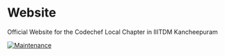 # Website
Official Website for the Codechef Local Chapter in IIITDM Kancheepuram

[![Maintenance](https://img.shields.io/badge/Maintained%3F-yes-brightgreen.svg)](https://github.com/IIITDM-Codechef-Local-Chapter/Website/graphs/contributors)
